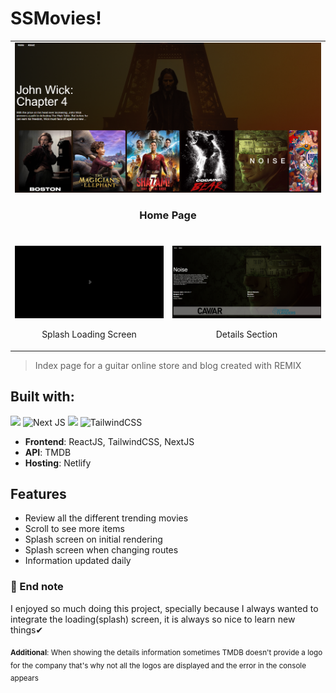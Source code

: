 # SSMovies!

<table>
    <tr>
        <td colspan="2">
            <img src="/ssm1.png"></img>
            <br />
            <h3 align="center">Home Page</h3>
            <br />
        </td>
    </tr>
    <tr>
        <td width="50%">
            <img src="/ssm2.png"></img>
            <br />
            <p align="center">Splash Loading Screen</p>
        </td>
        <td width="50%">
            <img src="/ssm3.png"></img>
            <br />
            <p align="center">Details Section</p>
        </td>
    </tr>
</table>

> Index page for a guitar online store and blog created with REMIX

## Built with:

<img src="https://img.shields.io/badge/React-20232A?style=for-the-badge&logo=react&logoColor=61DAFB"/> ![Next JS](https://img.shields.io/badge/Next-black?style=for-the-badge&logo=next.js&logoColor=white) <img src="https://img.shields.io/badge/netlify-%23000000.svg?style=for-the-badge&logo=netlify&logoColor=#00C7B7"> ![TailwindCSS](https://img.shields.io/badge/tailwindcss-%2338B2AC.svg?style=for-the-badge&logo=tailwind-css&logoColor=white) 

- **Frontend**: ReactJS, TailwindCSS, NextJS
- **API**: TMDB
- **Hosting**: Netlify

## Features

- Review all the different trending movies
- Scroll to see more items
- Splash screen on initial rendering
- Splash screen when changing routes
- Information updated daily

### 📑 End note 

I enjoyed so much doing this project, specially because I always wanted to integrate the loading(splash) screen, it is always so nice to learn new things✔

<sub>**Additional**: When showing the details information sometimes TMDB doesn't provide a logo for the company that's why not all the logos are displayed and the error in the console appears</sub>
